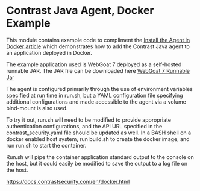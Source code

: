 # Contrast Java Agent, Docker Example

This module contains example code to compliment the
[Install the Agent in Docker article](https://docs.contrastsecurity.com/en/docker.html)
which demonstrates how to add the Contrast Java agent to an application deployed in Docker.

The example application used is WebGoat 7 deployed as a self-hosted runnable JAR.  The
JAR file can be downloaded here [WebGoat 7 Runnable Jar](https://github.com/WebGoat/WebGoat/releases/download/7.0.1/webgoat-container-7.0.1-war-exec.jar)

The agent is configured primarily through the use of environment variables specified at
run time in run.sh, but a YAML configuration file specifying additional configurations
and made accessible to the agent via a volume bind-mount is also used.

To try it out, run.sh will need to be modified to provide appropriate authentication 
configurations, and the API URL specified in the contrast_security.yaml file should be 
updated as well.  In a BASH shell on a docker enabled host system, run build.sh to create the
docker image, and run run.sh to start the container.  

Run.sh will pipe the container application standard output to the console on
the host, but it could easily be modified to save the output to a log file on the host.

https://docs.contrastsecurity.com/en/docker.html

